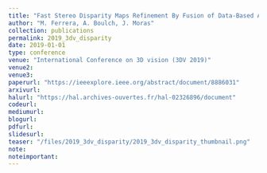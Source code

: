 ```yaml
---
title: "Fast Stereo Disparity Maps Refinement By Fusion of Data-Based And Model-Based Estimations"
author: "M. Ferrera, A. Boulch, J. Moras"
collection: publications
permalink: 2019_3dv_disparity
date: 2019-01-01
type: conference
venue: "International Conference on 3D vision (3DV 2019)"
venue2: 
venue3:
paperurl: "https://ieeexplore.ieee.org/abstract/document/8886031"
arxivurl: 
halurl: "https://hal.archives-ouvertes.fr/hal-02326896/document"
codeurl: 
mediumurl: 
blogurl: 
pdfurl: 
slidesurl: 
teaser: "/files/2019_3dv_disparity/2019_3dv_disparity_thumbnail.png"
note:
noteimportant: 
---
```




